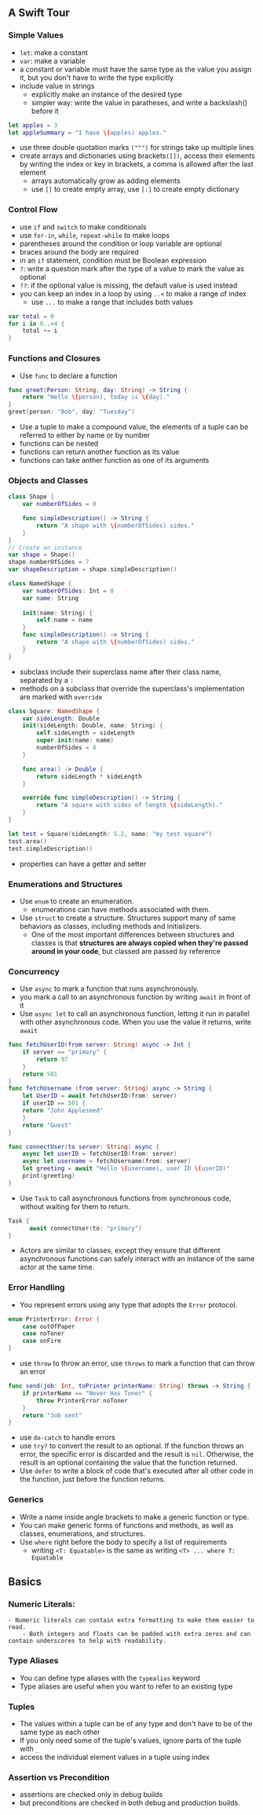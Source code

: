 ## A Swift Tour
### Simple Values
- `let`: make a constant
- `var`: make a variable
- a constant or variable must have the same type as the value you assign it, but you don't have to write the type explicitly
- include value in strings
	- explicitly make an instance of the desired type
	- simpler way: write the value in paratheses, and write a backslash(\) before it
``` swift
let apples = 3
let appleSummary = "I have \(apples) apples."
```
- use three double quotation marks `(""")` for strings take up multiple lines
- create arrays and dictionaries using brackets`([])`, access their elements by writing the index or key in brackets, a comma is allowed after the last element
	- arrays automatically grow as adding elements
	- use `[]` to create empty array, use `[:]` to create empty dictionary

### Control Flow
- use `if` and `switch` to make conditionals
- use `for-in`, `while`, `repeat-while` to make loops
- parentheses around the condition or loop variable are optional
- braces around the body are required
- in an `if` statement, condition must be Boolean expression
- `?`: write a question mark after the type of a value to mark the value as optional
- `??`: if the optional value is missing, the default value is used instead
- you can keep an index in a loop by using `..<` to make a range of index
	- use `...` to make a range that includes both values
```swift
var total = 0
for i in 0..<4 {
	total += i
}
```

### Functions and Closures
- Use `func` to declare a function
```swift
func greet(Person: String, day: String) -> String {
	return "Hello \(person), today is \(day)."								 
}
greet(person: "Bob", day: "Tuesday")
```
- Use a tuple to make a compound value, the elements of a tuple can be referred to either by name or by number
- functions can be nested
- functions can return another function as its value
- functions can take anther function as one of its arguments

### Objects and Classes
```swift
class Shape {
	var numberOfSides = 0

	func simpleDescription() -> String {
		return "A shape with \(numberOfSides) sides."
	}
}
// Create an instance
var shape = Shape()
shape.numberOfSides = 7
var shapeDescription = shape.simpleDescription()

class NamedShape { 
	var numberOfSides: Int = 0 
	var name: String 
	
	init(name: String) {
		self.name = name 
	} 
	func simpleDescription() -> String { 
		return "A shape with \(numberOfSides) sides." 
	} 
}
```

- subclass include their superclass name after their class name, separated by a `:`
- methods on a subclass that override the superclass's implementation are marked with `override`
```swift
class Square: NamedShape {
	var sideLength: Double
	init(sideLength: Double, name: String) {
		self.sideLength = sideLength
		super.init(name: name)
		numberOfSides = 4
	}

	func area() -> Double {
		return sideLength * sideLength
	}

	override func simpleDescription() -> String {
		return "A square with sides of length \(sideLength)."
	}
}

let test = Square(sideLength: 5.2, name: "my test square")
test.area()
test.simpleDescription()
```
- properties can have a getter and setter

### Enumerations and Structures
- Use `enum` to create an enumeration.
	- enumerations can have methods associated with them.
- Use `struct` to create a structure. Structures support many of same behaviors as classes, including methods and initializers.
	- One of the most important differences between structures and classes is that **structures are always copied when they're passed around in your code**, but classed are passed by reference

### Concurrency
- Use `async` to mark a function that runs asynchronously.
- you mark a call to an asynchronous function by writing `await` in front of it
- Use `async let` to call an asynchronous function, letting it run in parallel with other asynchronous code. When you use the value it returns, write `await`
```swift
func fetchUserID(from server: String) async -> Int {
	if server == "primary" {
		return 97
	}
	return 501
}
func fetchUsername (from server: String) async -> String {
	let UserID = await fetchUserID(from: server)
	if userID == 501 {
	return "John Appleseed"
	}
	return "Guest"													  
}

func connectUser(to server: String) async {
	async let userID = fetchUserID(from: server)
	async let username = fetchUsername(from: server)
	let greeting = await "Hello \(username), user ID \(userID)"
	print(greeting)
}
```
- Use `Task` to call asynchronous functions from synchronous code, without waiting for them to return.
```swift
Task {
	  await connectUser(to: "primary")
}
```
- Actors are similar to classes, except they ensure that different asynchronous functions can safely interact with an instance of the same actor at the same time.

### Error Handling
- You represent errors using any type that adopts the `Error` protocol.
```swift
enum PrinterError: Error {
	case outOfPaper
	case noToner
	case onFire
}
```
- use `throw` to throw an error, use `throws` to mark a function that can throw an error
```swift
func send(job: Int, toPrinter printerName: String) throws -> String {
	if printerName == "Never Has Toner" {
		throw PrinterError.noToner
	}																 
	return "Job sent"
}
```
- use `do-catch` to handle errors
- use `try?` to convert the result to an optional. If the function throws an error, the specific error is discarded and the result is `nil`. Otherwise, the result is an optional containing the value that the function returned.
- Use `defer` to write a block of code that's executed after all other code in the function, just before the function returns.

### Generics
- Write a name inside angle brackets to make a generic function or type.
- You can make generic forms of functions and methods, as well as classes, enumerations, and structures.
- Use `where` right before the body to specify a list of requirements
	- writing `<T: Equatable>` is the same as writing `<T> ... where T: Equatable`



## Basics

### Numeric Literals:
	- Numeric literals can contain extra formatting to make them easier to read.
		- Both integers and floats can be padded with extra zeros and can contain underscores to help with readability.
### Type Aliases
- You can define type aliases with the `typealias` keyword
- Type aliases are useful when you want to refer to an existing type

### Tuples
- The values within a tuple can be of any type and don't have to be of the same type as each other
- If you only need some of the tuple's values, ignore parts of the tuple with `_` 
- access the individual element values in a tuple using index 

### Assertion vs Precondition
- assertions are checked only in debug builds
- but preconditions are checked in both debug and production builds.